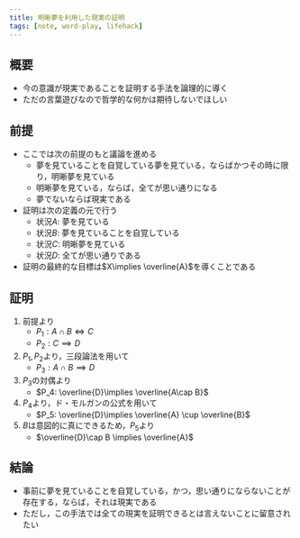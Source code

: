 ```yaml
---
title: 明晰夢を利用した現実の証明
tags: [note, word-play, lifehack]
---
```


## 概要
- 今の意識が現実であることを証明する手法を論理的に導く
- ただの言葉遊びなので哲学的な何かは期待しないでほしい

## 前提
- ここでは次の前提のもと議論を進める
	- 夢を見ていることを自覚している夢を見ている，ならばかつその時に限り，明晰夢を見ている
	- 明晰夢を見ている，ならば，全てが思い通りになる
	- 夢でないならば現実である
- 証明は次の定義の元で行う
	- 状況$A$: 夢を見ている
	- 状況$B$: 夢を見ていることを自覚している
	- 状況$C$: 明晰夢を見ている
	- 状況$D$: 全てが思い通りである
- 証明の最終的な目標は$X\implies \overline{A}$を導くことである

## 証明
1. 前提より
	- $P_1: A\cap B\iff C$
	- $P_2: C \implies D$
2. $P_1,P_2$より，三段論法を用いて
	- $P_3: A \cap B \implies D$
3. $P_3$の対偶より
	- $P_4: \overline{D}\implies \overline{A\cap B}$
4. $P_4$より，ド・モルガンの公式を用いて
	- $P_5: \overline{D}\implies \overline{A} \cup \overline{B}$
5. $B$は意図的に真にできるため，$P_5$より
	- $\overline{D}\cap B \implies \overline{A}$

## 結論
- 事前に夢を見ていることを自覚している，かつ，思い通りにならないことが存在する，ならば，それは現実である
- ただし，この手法では全ての現実を証明できるとは言えないことに留意されたい